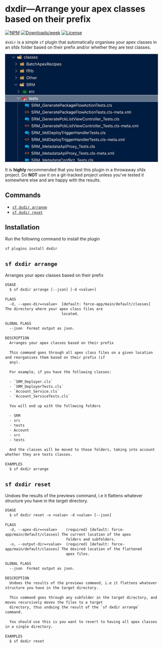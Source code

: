 # dxdir—Arrange your apex classes based on their prefix

[![NPM](https://img.shields.io/npm/v/dxfolders.svg?label=dxfolders)](https://www.npmjs.com/package/dxfolders) [![Downloads/week](https://img.shields.io/npm/dw/dxfolders.svg)](https://npmjs.org/package/dxfolders) [![License](https://img.shields.io/badge/License-BSD%203--Clause-brightgreen.svg)](https://raw.githubusercontent.com/salesforcecli/dxfolders/main/LICENSE.txt)

`dxdir` is a simple `sf` plugin that automatically organises your apex classes in an sfdx folder based on their prefix and/or whether they are test classes.

<img src="./.github/images/dxdir.png">

<br>

It is **highly** recommended that you test this plugin in a throwaway sfdx project. Do **NOT** use it on a git-tracked project unless you've tested it somewhere else and are happy with the results.

## Commands

<!-- commands -->

- [`sf dxdir arrange`](#sf-dxdir-arrange)
- [`sf dxdir reset`](#sf-dxdir-reset)

## Installation

Run the following command to install the plugin

`sf plugins install dxdir`

## `sf dxdir arrange`

Arranges your apex classes based on their prefix

```
USAGE
  $ sf dxdir arrange [--json] [-d <value>]

FLAGS
  -d, --apex-dir=<value>  [default: force-app/main/default/classes] The directory where your apex class files are
                          located.

GLOBAL FLAGS
  --json  Format output as json.

DESCRIPTION
  Arranges your apex classes based on their prefix

  This command goes through all apex class files on a given location and reorganises them based on their prefix (if
  any).

  For example, if you have the following classes:

  - `SRM_Deployer.cls`
  - `SRM_DeployerTests.cls`
  - `Account_Service.cls`
  - `Account_ServiceTests.cls`

  You will end up with the following folders

  - SRM
  - src
  - tests
  - Account
  - src
  - tests

  And the classes will be moved to those folders, taking into account whether they are tests classes.

EXAMPLES
  $ sf dxdir arrange
```

## `sf dxdir reset`

Undoes the results of the previews command, i.e it flattens whatever structure you have in the target directory.

```
USAGE
  $ sf dxdir reset -o <value> -d <value> [--json]

FLAGS
  -d, --apex-dir=<value>    (required) [default: force-app/main/default/classes] The current location of the apex
                            folders and subfolders.
  -o, --output-dir=<value>  (required) [default: force-app/main/default/classes] The desired location of the flattened
                            apex files.

GLOBAL FLAGS
  --json  Format output as json.

DESCRIPTION
  Undoes the results of the previews command, i.e it flattens whatever structure you have in the target directory.

  This command goes through any subfolder in the target directory, and moves recursively moves the files to a target
  directory, thus undoing the result of the `sf dxdir arrange` command.

  You should use this is you want to revert to having all apex classes in a single directory.

EXAMPLES
  $ sf dxdir reset
```

<!-- commandsstop -->
